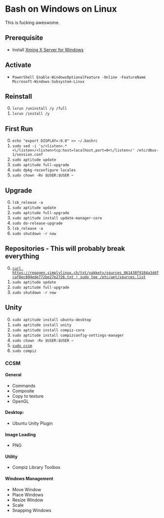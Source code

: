 # Bash on Windows on Linux
This is fucking aweswome.

## Prerequisite
* Install [Xming X Server for Windows](https://sourceforge.net/projects/xming/)

## Activate
* `PowerShell Enable-WindowsOptionalFeature -Online -FeatureName Microsoft-Windows-Subsystem-Linux`

## Reinstall
0. `lxrun /uninstall /y /full`
0. `lxrun /install /y`

## First Run
0. `echo "export DISPLAY=:0.0" >> ~/.bashrc`
0. `sudo sed -i 's/<listen>.*<\/listen>/<listen>tcp:host=localhost,port=0<\/listen>/' /etc/dbus-1/session.conf`
0. `sudo aptitude update`
0. `sudo aptitude full-upgrade`
0. `sudo dpkg-reconfigure locales`
0. `sudo chown -Rv $USER:$USER ~`

## Upgrade
0. `lsb_release -a`
0. `sudo aptitude update`
0. `sudo aptitude full-upgrade`
0. `sudo aptitude install update-manager-core`
0. `sudo do-release-upgrade`
0. `lsb_release -a`
0. `sudo shutdown -r now`

## Repositories - This will probably break everything
0. [`curl https://repogen.simplylinux.ch/txt/yakkety/sources_861438f9184a3ddfcaf8ec804ede772be27e2726.txt | sudo tee /etc/apt/sources.list`](https://repogen.simplylinux.ch/)
0. `sudo aptitude update`
0. `sudo aptitude full-upgrade`
0. `sudo shutdown -r now`

## Unity
0. `sudo aptitude install ubuntu-desktop`
0. `sudo aptitude install unity`
0. `sudo aptitude install compiz-core`
0. `sudo aptitude install compizconfig-settings-manager`
0. `sudo chown -Rv $USER:$USER ~`
0. [`sudo ccsm`](https://github.com/NatoBoram/FirstRun/blob/master/Windows%2010/HowTo/Bash/ReadMe.md#ccsm)
0. `sudo compiz`

### CCSM

#### General
* Commands
* Composite
* Copy to texture
* OpenGL

#### Desktop:
* Ubuntu Unity Plugin

#### Image Loading
* PNG

#### Utility
* Compiz Library Toolbox

#### Windows Management
* Move Window
* Place Windows
* Resize Window
* Scale
* Snapping Windows
